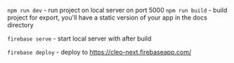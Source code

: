 `npm run dev` - run project on local server on port 5000
`npm run build` - build project for export, you'll have a static version of your app in the docs directory

`firebase serve` - start local server with after build

`firebase deploy` - deploy to https://cleo-next.firebaseapp.com/
